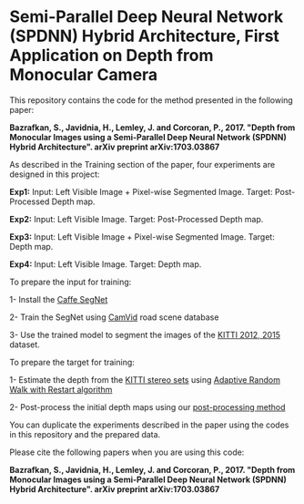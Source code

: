 # Semi-Parallel Deep Neural Network (SPDNN) Hybrid Architecture, First Application on Depth from Monocular Camera
This repository contains the code for the method presented in the following paper:

**Bazrafkan, S., Javidnia, H., Lemley, J. and Corcoran, P., 2017. "Depth from Monocular Images using a Semi-Parallel Deep Neural Network (SPDNN) Hybrid Architecture". arXiv preprint arXiv:1703.03867**


As described in the Training section of the paper, four experiments are designed in this project:

**Exp1:** Input: Left Visible Image + Pixel-wise Segmented Image. Target: Post-Processed Depth map.

**Exp2:** Input: Left Visible Image. Target: Post-Processed Depth map.

**Exp3:** Input: Left Visible Image + Pixel-wise Segmented Image. Target: Depth map.

**Exp4:** Input: Left Visible Image. Target: Depth map.

To prepare the input for training:

1- Install the [Caffe SegNet](https://github.com/alexgkendall/caffe-segnet)

2- Train the SegNet using [CamVid](http://mi.eng.cam.ac.uk/research/projects/VideoRec/CamVid/) road scene database

3- Use the trained model to segment the images of the [KITTI 2012, 2015](http://www.cvlibs.net/datasets/kitti/eval_stereo.php) dataset.

To prepare the target for training:

1- Estimate the depth from the [KITTI stereo sets](http://www.cvlibs.net/datasets/kitti/eval_stereo.php) using [Adaptive Random Walk with Restart algorithm](https://www.sciencedirect.com/science/article/pii/S0262885615000104)

2- Post-process the initial depth maps using our [post-processing method](https://github.com/hosseinjavidnia/Post-Processing-ARWR)

You can duplicate the experiments described in the paper using the codes in this repository and the prepared data.


Please cite the following papers when you are using this code:

**Bazrafkan, S., Javidnia, H., Lemley, J. and Corcoran, P., 2017. "Depth from Monocular Images using a Semi-Parallel Deep Neural Network (SPDNN) Hybrid Architecture". arXiv preprint arXiv:1703.03867**
